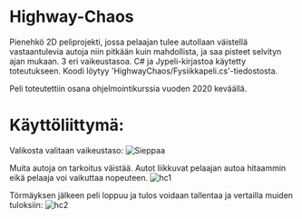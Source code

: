 # Highway-Chaos
Pienehkö 2D peliprojekti, jossa pelaajan tulee autollaan väistellä vastaantulevia autoja niin pitkään kuin mahdollista, ja saa pisteet selvityn ajan mukaan. 3 eri vaikeustasoa. C# ja Jypeli-kirjastoa käytetty toteutukseen. Koodi löytyy 'HighwayChaos/Fysiikkapeli.cs'-tiedostosta.

Peli toteutettiin osana ohjelmointikurssia vuoden 2020 keväällä.

# Käyttöliittymä:

Valikosta valitaan vaikeustaso:
![Sieppaa](https://user-images.githubusercontent.com/83011341/153856356-b6d21fcf-dffb-4a7b-9faf-37f87e388ae5.JPG)

Muita autoja on tarkoitus väistää. Autot liikkuvat pelaajan autoa hitaammin eikä pelaaja voi vaikuttaa nopeuteen.
![hc1](https://user-images.githubusercontent.com/83011341/153856410-240efa1d-f395-47e0-981c-d158c7f0c55f.JPG)



Törmäyksen jälkeen peli loppuu ja tulos voidaan tallentaa ja vertailla muiden tuloksiin:
![hc2](https://user-images.githubusercontent.com/83011341/153856429-c0b848ae-e8f0-4e04-b6f6-0d5c912adf4d.JPG)

